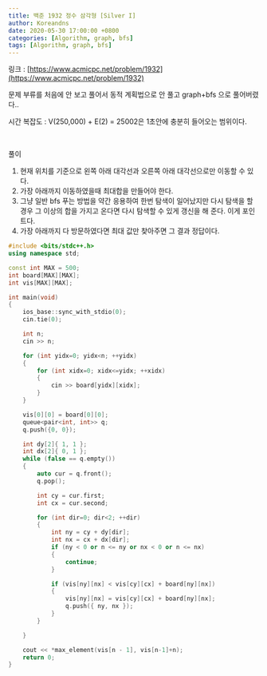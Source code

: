 ```yaml
---
title: 백준 1932 정수 삼각형 [Silver I]
author: Koreandns
date: 2020-05-30 17:00:00 +0800
categories: [Algorithm, graph, bfs]
tags: [Algorithm, graph, bfs]
---
```




링크 : [https://www.acmicpc.net/problem/1932](https://www.acmicpc.net/problem/1932)



문제 부류를 처음에 안 보고 풀어서 동적 계획법으로 안 풀고 graph+bfs 으로 풀어버렸다..

시간 복잡도 :  V(250,000) + E(2) = 25002은 1초안에 충분히 들어오는 범위이다.

‬

풀이

1. 현재 위치를 기준으로 왼쪽 아래 대각선과 오른쪽 아래 대각선으로만 이동할 수 있다.
2. 가장 아래까지 이동하였을때 최대합을 만들어야 한다.
3. 그냥 일반 bfs 푸는 방법을 약간 응용하여 한번 탐색이 일어났지만 다시 탐색을 할 경우 그 이상의 합을 가지고 온다면 다시 탐색할 수 있게 갱신을 해 준다. 이게 포인트다.
4. 가장 아래까지 다 방문하였다면 최대 값만 찾아주면 그 결과 정답이다.



```c++
#include <bits/stdc++.h>
using namespace std;

const int MAX = 500;
int board[MAX][MAX];
int vis[MAX][MAX];

int main(void)
{
	ios_base::sync_with_stdio(0);
	cin.tie(0);

	int n;
	cin >> n;

	for (int yidx=0; yidx<n; ++yidx)
	{
		for (int xidx=0; xidx<=yidx; ++xidx)
		{
			cin >> board[yidx][xidx];
		}
	}

	vis[0][0] = board[0][0];
	queue<pair<int, int>> q;
	q.push({0, 0});

	int dy[2]{ 1, 1 };
	int dx[2]{ 0, 1 };
	while (false == q.empty())
	{
		auto cur = q.front();
		q.pop();

		int cy = cur.first;
		int cx = cur.second;

		for (int dir=0; dir<2; ++dir)
		{
			int ny = cy + dy[dir];
			int nx = cx + dx[dir];
			if (ny < 0 or n <= ny or nx < 0 or n <= nx)
			{
				continue;
			}

			if (vis[ny][nx] < vis[cy][cx] + board[ny][nx])
			{
				vis[ny][nx] = vis[cy][cx] + board[ny][nx];
				q.push({ ny, nx });
			}
		}

	}

	cout << *max_element(vis[n - 1], vis[n-1]+n);
	return 0;
}
```

